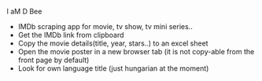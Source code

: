 I aM D Bee
- IMDb scraping app for movie, tv show, tv mini series..
- Get the IMDb link from clipboard
- Copy the movie details(title, year, stars..) to an excel sheet
- Open the movie poster in a new browser tab (it is not copy-able from the front page by default)
- Look for own language title (just hungarian at the moment)
